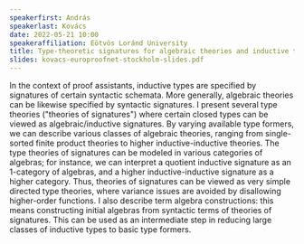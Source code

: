 ```yaml
---
speakerfirst: András
speakerlast: Kovács
date: 2022-05-21 10:00
speakeraffiliation: Eötvös Loránd University
title: Type-theoretic signatures for algebraic theories and inductive types
slides: kovacs-europroofnet-stockholm-slides.pdf
---
```


In the context of proof assistants, inductive types are specified by signatures
of certain syntactic schemata. More generally, algebraic theories can be
likewise specified by syntactic signatures. I present several type theories
("theories of signatures") where certain closed types can be viewed as
algebraic/inductive signatures. By varying available type formers, we can
describe various classes of algebraic theories, ranging from single-sorted
finite product theories to higher inductive-inductive theories. The type
theories of signatures can be modeled in various categories of algebras; for
instance, we can interpret a quotient inductive signature as an 1-category of
algebras, and a higher inductive-inductive signature as a higher category. Thus,
theories of signatures can be viewed as very simple directed type theories,
where variance issues are avoided by disallowing higher-order functions. I also
describe term algebra constructions: this means constructing initial algebras
from syntactic terms of theories of signatures. This can be used as an
intermediate step in reducing large classes of inductive types to basic type
formers.

